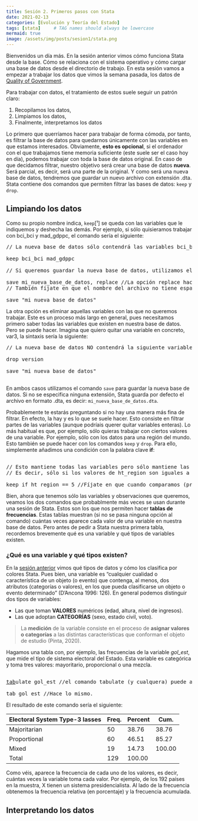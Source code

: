 ```yaml
---
title: Sesión 2. Primeros pasos con Stata
date: 2021-02-13
categories: [Evolución y Teoría del Estado]
tags: [stata]     # TAG names should always be lowercase
mermaid: true
image: /assets/img/posts/sesion1/stata.png
---
```


Bienvenidos un día más. En la sesión anterior vimos cómo funciona Stata desde la base. Cómo se relaciona con el sistema operativo y cómo cargar una base de datos desde el directorio de trabajo. En esta sesión vamos a empezar a trabajar los datos que vimos la semana pasada, los datos de [Quality of Government](https://www.gu.se/en/quality-government/qog-data).

Para trabajar con datos, el tratamiento de estos suele seguir un patrón claro:
1. Recopilamos los datos,
2. Limpiamos los datos,
3. Finalmente, interpretamos los datos

Lo primero que querríamos hacer para trabajar de forma cómoda, por tanto, es filtrar la base de datos para quedarnos únicamente con las variables en que estamos interesados. Obviamente, **esto es opcional**, si el ordenador con el que trabajamos tiene memoria suficiente (este suele ser el caso hoy en día), podemos trabajar con toda la base de datos original. En caso de que decidamos filtrar, nuestro objetivo será crear una base de datos **nueva**. Será parcial, es decir, será una parte de la original. Y como será una nueva base de datos, tendremos que guardar un nuevo archivo con extensión .dta. Stata contiene dos comandos que permiten filtrar las bases de datos: `keep` y `drop`.

## Limpiando los datos

Como su propio nombre indica, `keep`[¹] se queda con las variables que le indiquemos y deshecha las demás. Por ejemplo, si sólo quisieramos trabajar con bci_bci y mad_gdppc, el comando sería el siguiente:


<pre class="sh_Stata">
// La nueva base de datos sólo contendrá las variables bci_bci y mad_gdppc:

keep bci_bci mad_gdppc

// Si queremos guardar la nueva base de datos, utilizamos el comando save:

save mi_nueva_base_de_datos, replace //La opción replace hace que, en caso de existir, el archivo se sobreescriba.
// También fíjate en que el nombre del archivo no tiene espacios. Si los tiene, necesitas encerrarlo entre comillas. Ej:

save "mi nueva base de datos"
</pre>

La otra opción es eliminar aquellas variables con las que no queremos trabajar. Este es un proceso más largo en general, pues necesitamos primero saber todas las variables que existen en nuestra base de datos. Pero se puede hacer. Imagina que quiero quitar una variable en concreto, var3, la sintaxis sería la siguiente:

<pre class="sh_Stata">
// La nueva base de datos NO contendrá la siguiente variable:

drop version

save "mi nueva base de datos"

</pre>

En ambos casos utilizamos el comando `save` para guardar la nueva base de datos. Si no se especifica ninguna extensión, Stata guarda por defecto el archivo en formato .dta, es decir: `mi_nueva_base_de_datos.dta`.

Probablemente te estarás preguntando si no hay una manera más fina de filtrar. En efecto, la hay y es lo que se suele hacer. Esto consiste en filtrar partes de las variables (aunque podríais querer quitar variables enteras). Lo más habitual es que, por ejemplo, sólo quieras trabajar con ciertos valores de una variable. Por ejemplo, sólo con los datos para una región del mundo. Esto también se puede hacer con los comandos `keep` y `drop`. Para ello, simplemente añadimos una condición con la palabra clave **if**:

<pre class="sh_Stata">

// Esto mantiene todas las variables pero sólo mantiene las observaciones que cumplen la condición.
// Es decir, sólo si los valores de ht_region son iguales a 5 esas observaciones sobreviven, si no, se eliminan.

keep if ht_region == 5 //Fíjate en que cuando comparamos (preguntamos), el operador son dos iguales (==).
</pre>

Bien, ahora que tenemos sólo las variables y observaciones que queremos, veamos los dos comandos que probablmente más veces se usan durante una sesión de Stata. Estos son los que nos permiten hacer **tablas de frecuencias**. Estas tablas muestran (si no se pasa ninguna opción al comando) cuántas veces aparece cada valor de una variable en nuestra base de datos. Pero antes de pedir a Stata nuestra primera tabla, recordemos brevemente qué es una variable y qué tipos de variables existen.

### ¿Qué es una variable y qué tipos existen?

En la [sesión anterior](https://rodrigofcaba.github.io/posts/Introducci%C3%B3n-a-Stata/) vimos qué tipos de datos y cómo los clasifica por colores Stata. Pues bien, una variable es “cualquier cualidad o característica de un objeto (o evento) que contenga, al menos, dos atributos (categorías o valores), en los que pueda clasificarse un objeto o evento determinado” (D’Ancona 1996: 126). En general podemos distinguir dos tipos de variables:

- Las que toman **VALORES** numéricos (edad, altura, nivel de ingresos).
- Las que adoptan **CATEGORÍAS** (sexo, estado civil, voto).

> La **medición** de la variable consiste en el proceso de **asignar valores o categorías** a las distintas características que conforman el objeto de estudio (Pinta, 2020).

Hagamos una tabla con, por ejemplo, las frecuencias de la variable *gol_est*, que mide el tipo de sistema electoral del Estado. Esta variable es categórica y toma tres valores: mayoritario, proporcional o una mezcla.

<pre class="sh_Stata">

<ins>tab</ins>ulate gol_est //el comando tabulate (y cualquera) puede acortarse, por eso he subrayado hasta dónde se podría acortar.

tab gol_est //Hace lo mismo.
</pre>

El resultado de este comando sería el siguiente:

| Electoral System Type-3 lasses | Freq. | Percent | Cum.   |
| ------------------------------ | ----- | ------- | ------ |
| Majoritarian                   | 50    | 38.76   | 38.76  |
| Proportional                   | 60    | 46.51   | 85.27  |
| Mixed                          | 19    | 14.73   | 100.00 |
| Total                          | 129   | 100.00  |        |

Como véis, aparece la frecuencia de cada uno de los valores, es decir, cuántas veces la variable toma cada valor. Por ejemplo, de los 192 países en la muestra, X tienen un sistema presidencialista. Al lado de la frecuencia obtenemos la frecuencia relativa (en porcentaje) y la frecuencia acumulada.

## Interpretando los datos
